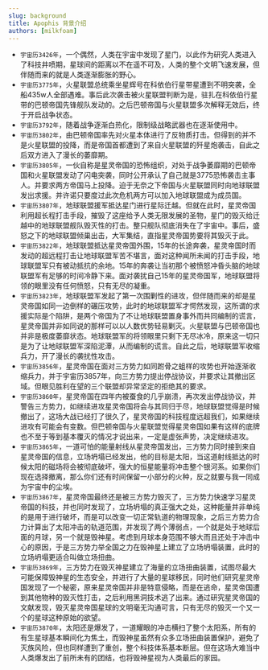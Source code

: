 ```yaml
---
slug: background
title: Apophis 背景介绍
authors: [milkfoam]
---
```


- `宇宙历3426年`，一个偶然，人类在宇宙中发现了星门，以此作为研究人类进入了科技井喷期，星球间的距离以不在遥不可及，人类的整个文明飞速发展，但伴随而来的就是人类逐渐膨胀的野心。
- `宇宙历3775年`，火星联盟总统乘坐星辉号在科依伯行星带星遭到不明突袭，全船435w人全部遇难。事后此次袭击被火星联盟判断为是，驻扎在科依伯行星带的巴顿帝国先锋舰队发动的。之后巴顿帝国与火星联盟多次解释无效后，终于开启战争状态。
- `宇宙历3792年`，随着战争逐渐白热化，限制级战略武器也在逐渐使用中。
- `宇宙历3802年`，由巴顿帝国率先对火星本体进行了反物质打击。但得到的并不是火星联盟的投降，而是帝国首都遭到了来自火星联盟的歼星炮袭击，自此之后双方进入了漫长的萎靡期。
- `宇宙历3805年`，一伙自称是星灵帝国的恐怖组织，对处于战争萎靡期的巴顿帝国和火星联盟发动了闪电突袭，同时公开承认了自己就是3775恐怖袭击主事人。并要求两方帝国马上投降。迫于无奈之下帝国与火星联盟同时向地球联盟发出求援。并许诺只要度过此次危机两方可以加入地球联盟成为成员国。
- `宇宙历3807年`，地球联盟援军抵达星门进行星际迁越。但就在此时，星灵帝国利用超长程打击手段，摧毁了这座给予人类无限发展的圣物，星门的毁灭给迁越中的地球联盟舰队毁灭性的打击。整只舰队彻底消失在了宇宙中。事后，盛怒之下的地球联盟倾巢出击，大军集结，直指星灵帝国势要将其毁灭于此。
- `宇宙历3822年`，地球联盟抵达星灵帝国外围，15年的长途奔袭，星灵帝国时而发动的超远程打击让地球联盟军苦不堪言，面对这种闻所未闻的打击手段，地球联盟军只有被动抵抗的余地。15年的奔袭让当初那个被愤怒冲昏头脑的地球联盟军有足够的时间冷静下来。面对袭扰自己15年的星灵帝国军，地球联盟将领的眼里没有任何愤怒，只有无尽的凝重。
- `宇宙历3823年`，地球联盟军发起了第一次围剿性的进攻，但伴随而来的却是星灵帝国如同一边倒样的碾压攻势，此时的地球联盟军才愕然发现，这所谓的求援实际是个陷阱，是两个帝国为了不让地球联盟置身事外而共同编制的谎言，星灵帝国并非如同说的那样可以以人数优势轻易剿灭。火星联盟与巴顿帝国也并非是极度萎靡状态。地球联盟军的将领眼里只剩下无尽冰冷，原来这一切只是为了让地球联盟军深陷泥潭，从而编制的谎言。自此之后，地球联盟军收缩兵力，开了漫长的袭扰性攻击。
- `宇宙历3856年`，星灵帝国在面对三方势力如同跗骨之蛆样的攻势也开始逐渐收缩兵力，并于宇宙历3857年，向三方势力提出停战协议，并要求让其撤出区域。但眼见胜利在望的三个联盟却异常坚定的拒绝其的要求。
- `宇宙历3860年`，星灵帝国在四年内被蚕食的几乎崩溃，再次发出停战协议，并警告三方势力，如继续进攻星灵帝国将会与其同归于尽，地球联盟觉得是时候撤出了，这场大战已经打了很久了，星灵帝国的科技程度远超我们，如果继续进攻有可能会有变数。但巴顿帝国与火星联盟觉得星灵帝国如果有这样的底牌也不至于等到基本覆灭的情况才说出来，一定是虚张声势，决定继续进攻。
- `宇宙历3865年`，一道可怕的能量射线从星灵帝国发出，三方势力同时接到来自星灵帝国的信息，立场坍塌已经发出，他的目标是太阳，当这道射线抵达的时候太阳的磁场将会被彻底破坏，强大的恒星能量将冲击整个银河系。如果你们现在选择撤离，那么你们还有时间保留一小部分的火种，反之就要与我一同成为宇宙中的尘埃。
- `宇宙历3867年`，星灵帝国最终还是被三方势力毁灭了，三方势力快速学习星灵帝国的科技，并也同时发现了，立场坍塌的真正强大之处，这种能量并非单纯的是用于进行破坏，而是可以改变一切正常轨道的物理现象，之后三方势力合力计算出了太阳冲击的轨道范围，并发现了两个薄弱点，一个就是处于地球后面的月球，另一个就是毁神星。考虑到月球本身范围不够大而且还处于冲击中心的原因，于是三方势力举全国之力在毁神星上建立了立场坍塌装置，此时的立场坍塌更适合叫做立场扭曲。
- `宇宙历3869年`，三方势力在毁灭神星建立了海量的立场扭曲装置，试图尽最大可能保障毁神星的生态安全，并进行了大量的星球移民，同时他们研究星灵帝国发现了一个秘密，原来星灵帝国并非是特意侵略，而是在逃命，星灵帝国遭到其他物种的毁灭性打击，之后利用黑洞技术逃了出来。通过研究星灵帝国的文献发现，毁灭星灵帝国星球的文明毫无沟通可言，只有无尽的毁灭一个又一个的星球这种原始的欲望。
- `宇宙历3870年`，太阳还是爆发了，一道耀眼的冲击横扫了整个太阳系，所有的有生星球基本瞬间化为焦土，而毁神星虽然有众多立场扭曲装置保护，避免了灭族风险，但也同样遭到了重创，整个科技体系基本断层。但在这场大难当中人类爆发出了前所未有的团结，也将毁神星视为人类最后的家园。

